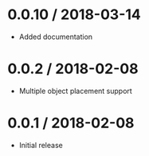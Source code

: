 0.0.10 / 2018-03-14
===================

  * Added documentation

0.0.2 / 2018-02-08
==================

  * Multiple object placement support

0.0.1 / 2018-02-08
==================

  * Initial release